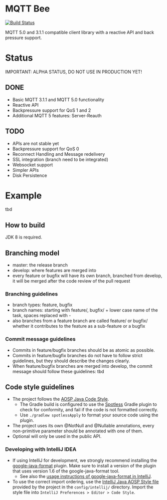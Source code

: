 # MQTT Bee

[![Build Status](https://travis-ci.org/mqtt-bee/mqtt-bee.svg?branch=develop)](https://travis-ci.org/mqtt-bee/mqtt-bee)

MQTT 5.0 and 3.1.1 compatible client library with a reactive API and back pressure support.

# Status
IMPORTANT: ALPHA STATUS, DO NOT USE IN PRODUCTION YET!

## DONE
 - Basic MQTT 3.1.1 and MQTT 5.0 functionality
 - Reactive API
 - Backpressure support for QoS 1 and 2
 - Additional MQTT 5 features: Server-Reauth

## TODO
 - APIs are not stable yet
 - Backpressure support for QoS 0
 - Reconnect Handling and Message redelivery
 - SSL integration (branch need to be integrated)
 - Websocket support
 - Simpler APIs
 - Disk Persistence

# Example
tbd

## How to build

JDK 8 is required.

## Branching model

* master: the release branch
* develop: where features are merged into
* every feature or bugfix will have its own branch, branched from develop, 
it will be merged after the code review of the pull request

### Branching guidelines

* branch types: feature, bugfix
* branch names: starting with feature/, bugfix/ + lower case name of the task, spaces replaced with -
* also branches from a feature branch are called feature/ or bugfix/ 
whether it contributes to the feature as a sub-feature or a bugfix

### Commit message guidelines

* Commits in feature/bugfix branches should be as atomic as possible.
* Commits in feature/bugfix branches do not have to follow strict guidelines, 
but they should describe the changes clearly.
* When feature/bugfix branches are merged into develop, the commit message should follow these guidelines: tbd

## Code style guidelines

* The project follows the [AOSP Java Code Style](https://source.android.com/setup/contribute/code-style).
  * The Gradle build is configured to use the [Spotless](https://github.com/diffplug/spotless/tree/master/plugin-gradle)
    Gradle plugin to check for conformity, and fail if the code is not formatted correctly.
  * Use `./gradlew spotlessApply` to format your source code using the plugin.
* The project uses its own @NotNull and @Nullable annotations, 
every non-primitive parameter should be annotated with one of them.
* Optional will only be used in the public API.

### Developing with IntelliJ IDEA

* If using IntelliJ for development, we strongly recommend installing the [google-java-format](https://plugins.jetbrains.com/plugin/8527-google-java-format)
  plugin. Make sure to install a version of the plugin that uses version 1.6 of the
  google-java-format tool.
  * See also the [usage instructions of google-java-format in IntelliJ](https://github.com/google/google-java-format#intellij).
* To use the correct import ordering, use the [IntelliJ Java AOSP Style file](config/intellij/intellij-java-aosp-style.xml)
  provided by the project in the `config/intellij/` directory. Import the style file into
  `IntelliJ Preferences > Editor > Code Style`.
  